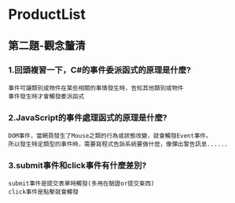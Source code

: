 # ProductList

## 第二題-觀念釐清 
### 1.回頭複習一下，C#的事件委派函式的原理是什麼?
    事件可讓類別或物件在某些相關的事情發生時，告知其他類別或物件
    事件發生時才會觸發委派函式
### 2.JavaScript的事件處理函式的原理是什麼?
    DOM事件，當網頁發生了Mouse之類的行為或狀態改變，就會觸發Event事件。
    所以發生特定類型的事件時，需要寫程式告訴系統要做什麼，像彈出警告訊息......
### 3.submit事件和click事件有什麼差別?
    submit事件是提交表單時觸發(多用在驗證or提交東西) 
    click事件是點擊就會觸發